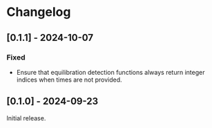 # Changelog

## [0.1.1] - 2024-10-07

### Fixed

- Ensure that equilibration detection functions always return integer indices when times are not provided.

## [0.1.0] - 2024-09-23

Initial release.
